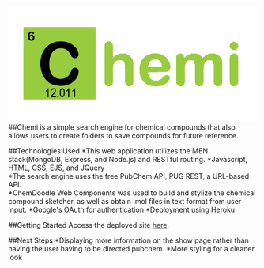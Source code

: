 ![Logo](/public/images/ChemiLogo.png "Chemi logo")
##Chemi is a simple search engine for chemical compounds that also allows users to create folders to save compounds for future reference.  


##Technologies Used
*This web application utilizes the MEN stack(MongoDB, Express, and Node.js) and RESTful routing.
*Javascript, HTML, CSS, EJS, and JQuery  
*The search engine uses the free PubChem API, PUG REST, a URL-based API.  
*ChemDoodle Web Components was used to build and stylize the chemical compound sketcher, as well as obtain .mol files in text format from user input.
*Google's OAuth for authentication
*Deployment using Heroku  


##Getting Started
Access the deployed site [here](https://chemi.herokuapp.com/ "Chemi").

##Next Steps
*Displaying more information on the show page rather than having the user having to be directed pubchem.
*More styling for a cleaner look